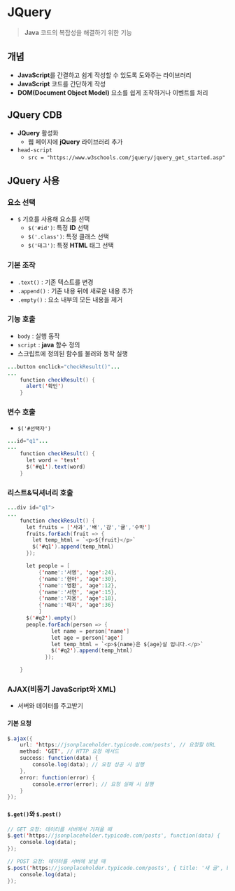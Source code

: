 # JQuery
> **Java** 코드의 복잡성을 해결하기 위한 기능

## 개념
- **JavaScript**를 간결하고 쉽게 작성할 수 있도록 도와주는 라이브러리
- **JavaScript** 코드를 간단하게 작성
- **DOM(Document Object Model)** 요소를 쉽게 조작하거나 이벤트를 처리

## JQuery CDB
- **JQuery** 활성화
  - 웹 페이지에 **jQuery** 라이브러리 추가
- `head-script`
  - `src = "https://www.w3schools.com/jquery/jquery_get_started.asp"`

## JQuery 사용

### 요소 선택
- `$` 기호를 사용해 요소를 선택
  - `$('#id')`: 특정 **ID** 선택
  - `$('.class')`: 특정 클래스 선택
  - `$('태그')`: 특정 **HTML** 태그 선택

### 기본 조작
- `.text()` : 기존 텍스트를 변경
- `.append()` : 기존 내용 뒤에 새로운 내용 추가
- `.empty()` : 요소 내부의 모든 내용을 제거

### 기능 호출
- `body` : 실행 동작 
- `script` : **java** 함수 정의
- 스크립트에 정의된 함수를 불러와 동작 실행

```java
...button onclick="checkResult()"...
...
    function checkResult() {
      alert('확인')
    }
```

### 변수 호출
- `$('#선택자')`

```java
...id="q1"...
...
    function checkResult() {
      let word = 'test'
      $('#q1').text(word)
    }
```

### 리스트&딕셔너리 호출

```java
...div id="q1">
...
    function checkResult() {
      let fruits = ['사과','배','감','귤','수박']
      fruits.forEach(fruit => {
        let temp_html = `<p>${fruit}</p>`
        $('#q1').append(temp_html)
      });

      let people = [
          {'name':'서영', 'age':24},
          {'name':'현아', 'age':30},
          {'name':'영환', 'age':12},
          {'name':'서연', 'age':15},
          {'name':'지용', 'age':18},
          {'name':'예지', 'age':36}
          ]
      $('#q2').empty()
      people.forEach(person => {
              let name = person['name']
              let age = person['age']
              let temp_html = `<p>${name}은 ${age}살 입니다.</p>`
              $('#q2').append(temp_html)
            });

    }
```

### AJAX(비동기 JavaScript와 XML)
- 서버와 데이터를 주고받기

#### 기본 요청

```java
$.ajax({
    url: 'https://jsonplaceholder.typicode.com/posts', // 요청할 URL
    method: 'GET', // HTTP 요청 메서드
    success: function(data) {
        console.log(data); // 요청 성공 시 실행
    },
    error: function(error) {
        console.error(error); // 요청 실패 시 실행
    }
});
```

#### `$.get()`와 `$.post()`

```java
// GET 요청: 데이터를 서버에서 가져올 때
$.get('https://jsonplaceholder.typicode.com/posts', function(data) {
    console.log(data);
});

// POST 요청: 데이터를 서버에 보낼 때
$.post('https://jsonplaceholder.typicode.com/posts', { title: '새 글', body: '내용' }, function(data) {
    console.log(data);
});
```